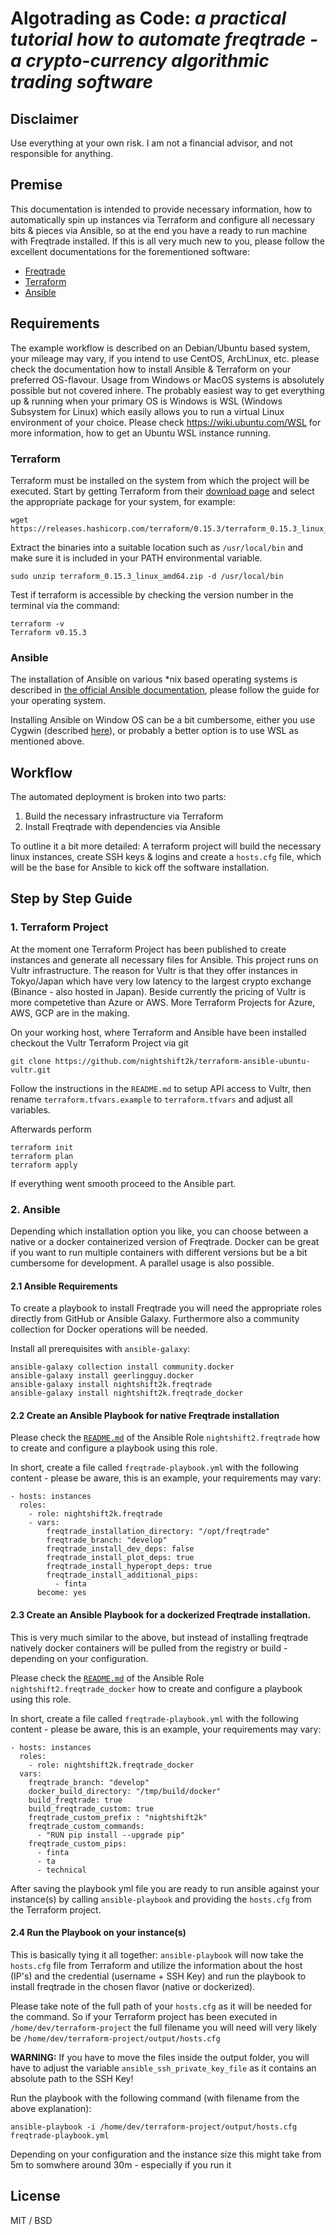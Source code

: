 # Algotrading as Code: *a practical tutorial how to automate freqtrade - a crypto-currency algorithmic trading software*

## Disclaimer

Use everything at your own risk. I am not a financial advisor, and not responsible for anything. 

## Premise

This documentation is intended to provide necessary information, how to automatically spin up instances via Terraform and configure all necessary bits & pieces via Ansible, so at the end you have a ready to run machine with Freqtrade installed. If this is all very much new to you, please follow the excellent documentations for the forementioned software:

 - [Freqtrade](https://www.freqtrade.io/en/stable/)
 - [Terraform](https://www.terraform.io/docs/index.html)
 - [Ansible](https://docs.ansible.com/)

## Requirements

The example workflow is described on an Debian/Ubuntu based system, your mileage may vary, if you intend to use CentOS, ArchLinux, etc. please check the documentation how to install Ansible & Terraform on your preferred OS-flavour. Usage from Windows or MacOS systems is absolutely possible but not covered inhere. The probably easiest way to get everything up & running when your primary OS is Windows is WSL (Windows Subsystem for Linux) which easily allows you to run a virtual Linux environment of your choice. Please check https://wiki.ubuntu.com/WSL for more information, how to get an Ubuntu WSL instance running.

### Terraform

Terraform must be installed on the system from which the project will be executed. Start by getting Terraform from their [download page](https://www.terraform.io/downloads.html) and select the appropriate package for your system, for example:

    wget https://releases.hashicorp.com/terraform/0.15.3/terraform_0.15.3_linux_amd64.zip


Extract the binaries into a suitable location such as `/usr/local/bin` and make sure it is included in your PATH environmental variable.

    sudo unzip terraform_0.15.3_linux_amd64.zip -d /usr/local/bin
    
Test if terraform is accessible by checking the version number in the terminal via the command:
    
    terraform -v
    Terraform v0.15.3

### Ansible

The installation of Ansible on various *nix based operating systems is described in [the official Ansible documentation](https://docs.ansible.com/ansible/latest/installation_guide/intro_installation.html#installing-ansible-on-specific-operating-systems), please follow the guide for your operating system.

Installing Ansible on Window OS can be a bit cumbersome, either you use Cygwin (described [here](https://phoenixnap.com/kb/install-ansible-on-windows)), or probably a better option is to use WSL as mentioned above.


## Workflow

The automated deployment is broken into two parts:

 1. Build the necessary infrastructure via Terraform
 2. Install Freqtrade with dependencies via Ansible

To outline it a bit more detailed: A terraform project will build the necessary linux instances, create SSH keys & logins and create a `hosts.cfg` file, which will be the base for Ansible to kick off the software installation.

## Step by Step Guide

### 1. Terraform Project

At the moment one Terraform Project has been published to create instances and generate all necessary files for Ansible. This project runs on Vultr infrastructure. The reason for Vultr is that they offer instances in Tokyo/Japan which have very low latency to the largest crypto exchange (Binance - also hosted in Japan).  Beside currently the pricing of Vultr is more competetive than Azure or AWS. More Terraform Projects for Azure, AWS, GCP are in the making.

On your working host, where Terraform and Ansible have been installed checkout the Vultr Terraform Project via git

    git clone https://github.com/nightshift2k/terraform-ansible-ubuntu-vultr.git

Follow the instructions in the `README.md` to setup API access to Vultr, then rename `terraform.tfvars.example` to `terraform.tfvars` and adjust all variables.

Afterwards perform

    terraform init
    terraform plan
    terraform apply

If everything went smooth proceed to the Ansible part.


### 2. Ansible

Depending which installation option you like, you can choose between a native or a docker containerized version of Freqtrade. Docker can be great if you want to run multiple containers with different versions but be a bit cumbersome for development. A parallel usage is also possible.

#### 2.1 Ansible Requirements

To create a playbook to install Freqtrade you will need the appropriate roles directly from GitHub or Ansible Galaxy. Furthermore also a community collection for Docker operations will be needed.

Install all prerequisites with `ansible-galaxy`:

    ansible-galaxy collection install community.docker
    ansible-galaxy install geerlingguy.docker
    ansible-galaxy install nightshift2k.freqtrade
    ansible-galaxy install nightshift2k.freqtrade_docker

#### 2.2 Create an Ansible Playbook for native Freqtrade installation

Please check the [`README.md`](https://github.com/nightshift2k/ansible-role-freqtrade/blob/master/README.md) of the Ansible Role `nightshift2.freqtrade` how to create and configure a playbook using this role.

In short, create a file called `freqtrade-playbook.yml` with the following content - please be aware, this is an example, your requirements may vary:

    - hosts: instances
      roles:
        - role: nightshift2k.freqtrade
        - vars:
            freqtrade_installation_directory: "/opt/freqtrade"
            freqtrade_branch: "develop"
            freqtrade_install_dev_deps: false
            freqtrade_install_plot_deps: true
            freqtrade_install_hyperopt_deps: true
            freqtrade_install_additional_pips:
              - finta
          become: yes
    
#### 2.3 Create an Ansible Playbook for a dockerized Freqtrade installation.

This is  very much similar to the above, but instead of installing freqtrade natively docker containers will be pulled from the registry or build - depending on your configuration.

Please check the [`README.md`](https://github.com/nightshift2k/ansible-role-freqtrade-docker/blob/master/README.md) of the Ansible Role `nightshift2.freqtrade_docker` how to create and configure a playbook using this role.

In short, create a file called `freqtrade-playbook.yml` with the following content - please be aware, this is an example, your requirements may vary:

    - hosts: instances
      roles:
        - role: nightshift2k.freqtrade_docker
      vars:
        freqtrade_branch: "develop"
        docker_build_directory: "/tmp/build/docker"
        build_freqtrade: true
        build_freqtrade_custom: true
        freqtrade_custom_prefix : "nightshift2k"
        freqtrade_custom_commands:
          - "RUN pip install --upgrade pip"
        freqtrade_custom_pips:
          - finta
          - ta
          - technical

After saving the playbook yml file you are ready to run ansible against your instance(s) by calling `ansible-playbook` and providing the `hosts.cfg` from the Terraform project.


#### 2.4 Run the Playbook on your instance(s)

This is basically tying it all together: `ansible-playbook` will now take the `hosts.cfg` file from Terraform and utilize the information about the host (IP's) and the credential (username + SSH Key) and run the playbook to install freqtrade in the chosen flavor (native or dockerized).

Please take note of the full path of your `hosts.cfg` as it will be needed for the command. So if your Terraform project has been executed in `/home/dev/terraform-project` the full filename you will need will very likely be `/home/dev/terraform-project/output/hosts.cfg`

**WARNING:** If you have to move the files inside the output folder, you will have to adjust the variable `ansible_ssh_private_key_file` as it contains an absolute path to the SSH Key!

Run the playbook with the following command (with filename from the above explanation):


    ansible-playbook -i /home/dev/terraform-project/output/hosts.cfg freqtrade-playbook.yml

Depending on your configuration and the instance size this might take from 5m to somwhere around 30m - especially if you run it 



## License

MIT / BSD